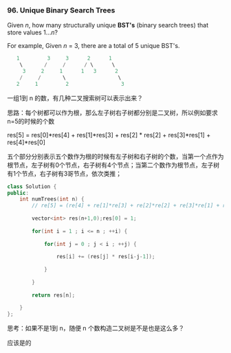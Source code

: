 ### 96. Unique Binary Search Trees

Given *n*, how many structurally unique **BST's** (binary search trees) that store values 1...*n*?

For example,
Given *n* = 3, there are a total of 5 unique BST's.

```c++
   1         3     3      2      1
    \       /     /      / \      \
     3     2     1      1   3      2
    /     /       \                 \
   2     1         2                 3
```



一组1到 n 的数，有几种二叉搜索树可以表示出来？

思路：每个树都可以作为根，那么左子树右子树都分别是二叉树，所以例如要求 n=5的时候的个数

res[5] = res[0]*res[4] + res[1]\*res[3] + res[2] * res[2] + res[3]\*res[1] + res[4]\*res[0]

五个部分分别表示五个数作为根的时候有左子树和右子树的个数，当第一个点作为根节点，左子树有0个节点，右子树有4个节点；当第二个数作为根节点，左子树有1个节点，右子树有3哥节点，依次类推；

```c++
class Solution {
public:
    int numTrees(int n) {
        // re[5] = (re[4] + re[1]*re[3] + re[2]*re[2] + re[3]*re[1] + re[4])
        
        vector<int> res(n+1,0);res[0] = 1;
        
        for(int i = 1 ; i <= n ; ++i) {
            
            for(int j = 0 ; j < i ; ++j) {
                
                res[i] += (res[j] * res[i-j-1]);
                
            }
            
        }
        
        return res[n];
        
    }
};
```

 



思考：如果不是1到 n，随便 n 个数构造二叉树是不是也是这么多？

应该是的